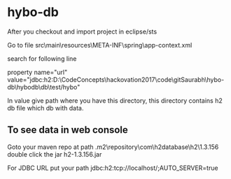 # hybo-db

After you checkout and import project in eclipse/sts

Go to file <project-root>src\main\resources\META-INF\spring\app-context.xml

search for following line

property name="url" value="jdbc:h2:D:\CodeConcepts\hackovation2017\code\gitSaurabh\hybo-db\hybodb\db\test/hybo" 

In value give path where you have this directory, this directory contains h2 db file which db with data.


## To see data in web console 

Goto your maven repo at path .m2\repository\com\h2database\h2\1.3.156
double click the jar h2-1.3.156.jar

For JDBC URL put your path jdbc:h2:tcp://localhost/<put the same path that you gave above>;AUTO_SERVER=true
